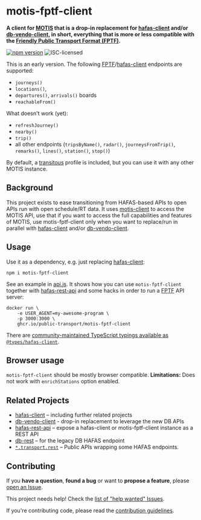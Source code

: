 # motis-fptf-client

**A client for [MOTIS](https://github.com/motis-project/motis) that is a drop-in replacement for [hafas-client](https://github.com/public-transport/hafas-client/) and/or [db-vendo-client](https://github.com/public-transport/db-vendo-client/), in short, everything that is more or less compatible with the [Friendly Public Transport Format (FPTF)](https://github.com/public-transport/friendly-public-transport-format).**

[![npm version](https://img.shields.io/npm/v/motis-fptf-client.svg)](https://www.npmjs.com/package/@motis-project/motis-fptf-client)
![ISC-licensed](https://img.shields.io/github/license/motis-project/motis-fptf-client.svg)

This is an early version. The following [FPTF](https://github.com/public-transport/friendly-public-transport-format)/[hafas-client](https://github.com/public-transport/hafas-client/) endpoints are supported:

* `journeys()`
* `locations()`,
* `departures()`, `arrivals()` boards
* `reachableFrom()`

What doesn't work (yet):

* `refreshJourney()`
* `nearby()`
* `trip()`
* all other endpoints (`tripsByName()`, `radar()`, `journeysFromTrip()`, `remarks()`, `lines()`, `station()`, `stop()`)

By default, a [transitous](https://transitous.org) profile is included, but you can use it with any other MOTIS instance.


## Background

This project exists to ease transitioning from HAFAS-based APIs to open APIs run with open schedule/RT data. It uses [motis-client](https://www.npmjs.com/package/@motis-project/motis-client) to access the MOTIS API, use that if you want to access the full capabilities and features of MOTIS, use motis-fptf-client only when you want to replace/run in parallel with [hafas-client](https://github.com/public-transport/hafas-client/) and/or [db-vendo-client](https://github.com/public-transport/db-vendo-client/).

## Usage

Use it as a dependency, e.g. just replacing [hafas-client](https://github.com/public-transport/hafas-client/):

```
npm i motis-fptf-client
```

See an example in [api.js](api.js). It shows how you can use `motis-fptf-client` together with [hafas-rest-api](https://github.com/public-transport/hafas-rest-api/) and some hacks in order to run a [FPTF](https://github.com/public-transport/friendly-public-transport-format) API server:

```
docker run \
    -e USER_AGENT=my-awesome-program \
    -p 3000:3000 \
    ghcr.io/public-transport/motis-fptf-client
```

There are [community-maintained TypeScript typings available as `@types/hafas-client`](https://www.npmjs.com/package/@types/hafas-client). 

## Browser usage

`motis-fptf-client` should be mostly browser compatible. **Limitations:** Does not work with `enrichStations` option enabled.

## Related Projects

- [hafas-client](https://github.com/public-transport/hafas-client/) – including further related projects
- [db-vendo-client](https://github.com/public-transport/db-vendo-client/) - drop-in replacement to leverage the new DB APIs
- [hafas-rest-api](https://github.com/public-transport/hafas-rest-api/) – expose a hafas-client or motis-fptf-client instance as a REST API
- [db-rest](https://github.com/derhuerst/db-rest/) – for the legacy DB HAFAS endpoint
- [`*.transport.rest`](https://transport.rest/) – Public APIs wrapping some HAFAS endpoints.

## Contributing

If you **have a question**, **found a bug** or want to **propose a feature**, please [open an Issue](https://github.com/public-transport/motis-fptf-client/issues).

This project needs help! Check the [list of "help wanted" Issues](https://github.com/public-transport/motis-fptf-client/issues?q=is%3Aopen+is%3Aissue+label%3A%22help+wanted%22).

If you're contributing code, please read the [contribution guidelines](contributing.md).
